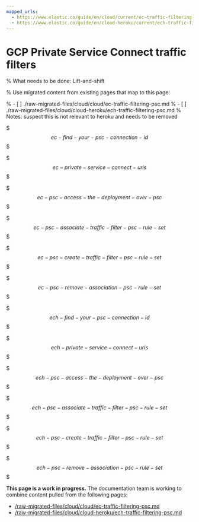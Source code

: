 ```yaml
---
mapped_urls:
  - https://www.elastic.co/guide/en/cloud/current/ec-traffic-filtering-psc.html
  - https://www.elastic.co/guide/en/cloud-heroku/current/ech-traffic-filtering-psc.html
---
```


# GCP Private Service Connect traffic filters

% What needs to be done: Lift-and-shift

% Use migrated content from existing pages that map to this page:

% - [ ] ./raw-migrated-files/cloud/cloud/ec-traffic-filtering-psc.md
% - [ ] ./raw-migrated-files/cloud/cloud-heroku/ech-traffic-filtering-psc.md
%      Notes: suspect this is not relevant to heroku and needs to be removed

$$$ec-find-your-psc-connection-id$$$

$$$ec-private-service-connect-uris$$$

$$$ec-psc-access-the-deployment-over-psc$$$

$$$ec-psc-associate-traffic-filter-psc-rule-set$$$

$$$ec-psc-create-traffic-filter-psc-rule-set$$$

$$$ec-psc-remove-association-psc-rule-set$$$

$$$ech-find-your-psc-connection-id$$$

$$$ech-private-service-connect-uris$$$

$$$ech-psc-access-the-deployment-over-psc$$$

$$$ech-psc-associate-traffic-filter-psc-rule-set$$$

$$$ech-psc-create-traffic-filter-psc-rule-set$$$

$$$ech-psc-remove-association-psc-rule-set$$$

**This page is a work in progress.** The documentation team is working to combine content pulled from the following pages:

* [/raw-migrated-files/cloud/cloud/ec-traffic-filtering-psc.md](/raw-migrated-files/cloud/cloud/ec-traffic-filtering-psc.md)
* [/raw-migrated-files/cloud/cloud-heroku/ech-traffic-filtering-psc.md](/raw-migrated-files/cloud/cloud-heroku/ech-traffic-filtering-psc.md)